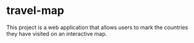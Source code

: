 # travel-map
This project is a web application that allows users to mark the countries they have visited on an interactive map.

